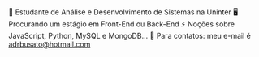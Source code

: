🚀 Estudante de Análise e Desenvolvimento de Sistemas na Uninter
🖥️ Procurando um estágio em Front-End ou Back-End
⚡ Noções sobre JavaScript, Python, MySQL e MongoDB...
📩 Para contatos: meu e-mail é adrbusato@hotmail.com
